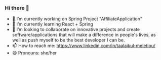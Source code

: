 ### Hi there 👋

- 🔭 I’m currently working on Spring Project "AffiliateApplication"
- 🌱 I’m currently learning React + Spring
- 👯 I’m looking to collaborate on innovative projects and create software/applications that will make a difference in people's lives, as well as push myself to be the best developer I can be.
- 📫 How to reach me: https://www.linkedin.com/in/taalaikul-meletiou/
- 😄 Pronouns: she/her

